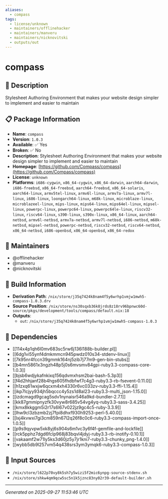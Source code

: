 ```yaml
---
aliases:
  - compass
tags:
  - license/unknown
  - maintainers/offlinehacker
  - maintainers/manveru
  - maintainers/nicknovitski
  - outputs/out
---
```


# compass

## 📝 Description

Stylesheet Authoring Environment that makes your website design simpler to implement and easier to maintain

## 📋 Package Information

- **Name**: `compass`
- **Version**: `1.0.3`
- **Available**: ✅ Yes
- **Broken**: ✅ No
- **Description**: Stylesheet Authoring Environment that makes your website design simpler to implement and easier to maintain
- **Homepage**: [https://github.com/Compass/compass](https://github.com/Compass/compass)
- **License**: `unknown`
- **Platforms**: `i686-cygwin`, `x86_64-cygwin`, `x86_64-darwin`, `aarch64-darwin`, `i686-freebsd`, `x86_64-freebsd`, `aarch64-freebsd`, `x86_64-solaris`, `aarch64-linux`, `armv5tel-linux`, `armv6l-linux`, `armv7a-linux`, `armv7l-linux`, `i686-linux`, `loongarch64-linux`, `m68k-linux`, `microblaze-linux`, `microblazeel-linux`, `mips-linux`, `mips64-linux`, `mips64el-linux`, `mipsel-linux`, `powerpc-linux`, `powerpc64-linux`, `powerpc64le-linux`, `riscv32-linux`, `riscv64-linux`, `s390-linux`, `s390x-linux`, `x86_64-linux`, `aarch64-netbsd`, `armv6l-netbsd`, `armv7a-netbsd`, `armv7l-netbsd`, `i686-netbsd`, `m68k-netbsd`, `mipsel-netbsd`, `powerpc-netbsd`, `riscv32-netbsd`, `riscv64-netbsd`, `x86_64-netbsd`, `i686-openbsd`, `x86_64-openbsd`, `x86_64-redox`
## 👥 Maintainers

- @offlinehacker
- @manveru
- @nicknovitski


## 🔧 Build Information

- **Derivation Path**: `/nix/store/j35q7424k8nam4f5y6wrhp1vmjw1mwh5-compass-1.0.3.drv`
- **Source Position**: `/nix/store/ns30sqxb36k8jrds8z18rv96bpnwc60d-source/pkgs/development/tools/compass/default.nix:18`
- **Outputs**:
  - `out`:  `/nix/store/j35q7424k8nam4f5y6wrhp1vmjw1mwh5-compass-1.0.3`

## 🔗 Dependencies

- [[114x4p1qh6l0mv683sc5rw6j136l188b-builder.pl]]
- [[6dg1vi55ynf4dmkmmcn945pwdz010s34-stdenv-linux]]
- [[7k95nr4fccn39gmmk164nj5zib7j77m9-gen-bin-stubs]]
- [[b4mn5861x3ngzh48p5j0s6mvsmv84gpi-ruby3.3-compass-core-1.0.3]]
- [[bjsb6wdjykafnkixq156qdvmxhsm2bai-bash-5.3p3]]
- [[f4d2hhjanf28b4hgs605fhdbfwf7c4g3-ruby3.3-rb-fsevent-0.11.0]]
- [[h1zxq61wxjw6qcxm4xh4330r6vc033zv-ruby3.3-ffi-1.15.4]]
- [[ikp7lcjyy934jh5bqccc4y5zs1d8al23-ruby3.3-multi_json-1.15.0]]
- [[izdcmagd9gcag5sdv1nynaisr546a9kd-bundler-2.7.1]]
- [[kk87gmmipnyzfk30vyw8r685v54vg4yq-ruby3.3-sass-3.4.25]]
- [[kmx8kkggm5i2r17s6l67v022jz9gc4c5-ruby-3.3.9]]
- [[lhw9cl3zbzmb2zj7fpi8dhxf930h9253-perl-5.40.0]]
- [[lxj4kvwxi7gi3cm859n67l2q26f8c0c6-ruby3.3-compass-import-once-1.0.5]]
- [[p9s9qyvpw5xk8yj6s904s6m1vc3y6f4f-gemfile-and-lockfile]]
- [[rck5pphz7dgd6fclp968j83bqvl4jdyj-ruby3.3-rb-inotify-0.10.1]]
- [[vakaamf2w71ly5ks3d60jz5y7jr1kni7-ruby3.3-chunky_png-1.4.0]]
- [[wybb5db9l257vm54q438srs3ym3ymqk6-ruby3.3-compass-1.0.3]]

## 📁 Input Sources

- `/nix/store/l622p70vy8k5sh7y5wizi5f2mic6ynpg-source-stdenv.sh`
- `/nix/store/shkw4qm9qcw5sc5n1k5jznc83ny02r39-default-builder.sh`

---
*Generated on 2025-09-27 11:53:46 UTC*
